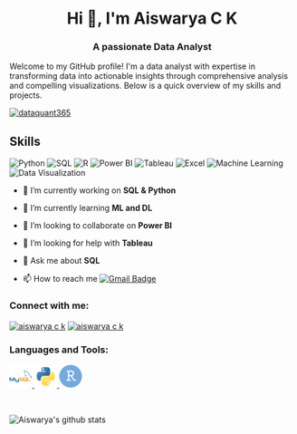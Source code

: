 <h1 align="center">Hi 👋, I'm Aiswarya C K</h1>
<h3 align="center">A passionate Data Analyst</h3>

Welcome to my GitHub profile! I'm a data analyst with expertise in transforming data into actionable insights through comprehensive analysis and compelling visualizations. Below is a quick overview of my skills and projects.

<p align="left"> <a href="https://github.com/ryo-ma/github-profile-trophy"><img src="https://github-profile-trophy.vercel.app/?username=dataquant365" alt="dataquant365" /></a> </p>


## Skills
![Python](https://img.shields.io/badge/Python-Expert-brightgreen)
![SQL](https://img.shields.io/badge/SQL-Advanced-blue)
![R](https://img.shields.io/badge/R-Expert-red)
![Power BI](https://img.shields.io/badge/Power%20BI-Expert-yellow)
![Tableau](https://img.shields.io/badge/Tableau-Expert-orange)
![Excel](https://img.shields.io/badge/Excel-Advanced-green)
![Machine Learning](https://img.shields.io/badge/Machine%20Learning-Advanced-brightgreen)
![Data Visualization](https://img.shields.io/badge/Data%20Visualization-Expert-blue)


- 🔭 I’m currently working on **SQL & Python**

- 🌱 I’m currently learning **ML and DL**

- 👯 I’m looking to collaborate on **Power BI**

- 🤝 I’m looking for help with **Tableau**

- 💬 Ask me about **SQL**

- 📫 How to reach me
  [![Gmail Badge](https://img.shields.io/badge/-aiswaryackkrishnan@gmail.com-c14438?style=flat-square&logo=Gmail&logoColor=white&link=mailto:aiswaryackkrishnan@gmail.com)](mailto:mailharshkhatri@gmail.com)


<h3 align="left">Connect with me:</h3>
<p align="left">
<a href="https://linkedin.com/in/aiswarya c k" target="blank"><img align="center" src="https://raw.githubusercontent.com/rahuldkjain/github-profile-readme-generator/master/src/images/icons/Social/linked-in-alt.svg" alt="aiswarya c k" height="30" width="40" /></a>
<a href="https://www.hackerrank.com/aiswarya c k" target="blank"><img align="center" src="https://raw.githubusercontent.com/rahuldkjain/github-profile-readme-generator/master/src/images/icons/Social/hackerrank.svg" alt="aiswarya c k" height="30" width="40" /></a>
</p>

<h3 align="left">Languages and Tools:</h3>
<p align="left"> <a href="https://www.mysql.com/" target="_blank" rel="noreferrer"> <img src="https://raw.githubusercontent.com/devicons/devicon/master/icons/mysql/mysql-original-wordmark.svg" alt="mysql" width="40" height="40"/> </a> <a href="https://www.python.org/" target="_blank" rel="noreferrer"> <img src="https://raw.githubusercontent.com/devicons/devicon/master/icons/python/python-original.svg" alt="python" width="40" height="40"/> </a> <a href="https://www.rstudio.com/" target="_blank" rel="noreferrer"> <img src="https://raw.githubusercontent.com/devicons/devicon/master/icons/rstudio/rstudio-original.svg" alt="rstudio" width="40" height="40"/></a>
</p>

<br>

![Aiswarya's github stats](https://github-readme-stats.vercel.app/api?username=DataQuant365&hide=["issues"]&show_icons=true)

<br>








